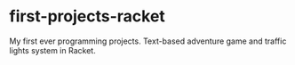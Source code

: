 # first-projects-racket
My first ever programming projects. Text-based adventure game and traffic lights system in Racket.
